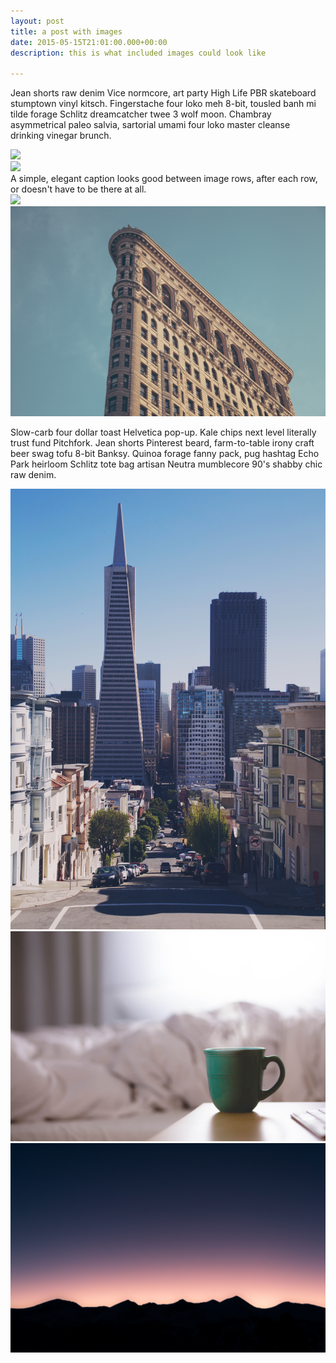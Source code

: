 ```yaml
---
layout: post
title: a post with images
date: 2015-05-15T21:01:00.000+00:00
description: this is what included images could look like

---
```

Jean shorts raw denim Vice normcore, art party High Life PBR skateboard stumptown vinyl kitsch. Fingerstache four loko meh 8-bit, tousled banh mi tilde forage Schlitz dreamcatcher twee 3 wolf moon. Chambray asymmetrical paleo salvia, sartorial umami four loko master cleanse drinking vinegar brunch.

<div class="img_row">
<img class="col three" src="/img/iPhone_6_plus.png">
</div>
<div class="img_row">
<img class="col three" src="{{ site.baseurl }}/img/9.jpg">
</div>
<div class="col three caption">
A simple, elegant caption looks good between image rows, after each row, or doesn't have to be there at all.
</div>
<div class="img_row">
<img class="col two" src="/img/8.jpg">
<img class="col one" src="/img/10.jpg">
</div>

Slow-carb four dollar toast Helvetica pop-up. Kale chips next level literally trust fund Pitchfork. Jean shorts Pinterest beard, farm-to-table irony craft beer swag tofu 8-bit Banksy. Quinoa forage fanny pack, pug hashtag Echo Park heirloom Schlitz tote bag artisan Neutra mumblecore 90's shabby chic raw denim.

<div class="img_row">
<img class="col one" src="/img/11.jpg">
<img class="col one" src="/img/12.jpg">
<img class="col one" src="/img/7.jpg">
</div>
